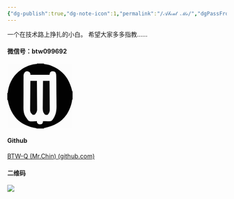 ```yaml
---
{"dg-publish":true,"dg-note-icon":1,"permalink":"/𝒜𝒷ℴ𝓊𝓉 ℳℯ/","dgPassFrontmatter":true,"noteIcon":1,"created":"2024-08-25T09:39:10.409+08:00","updated":"2024-08-26T19:24:21.929+08:00"}
---
```


一个在技术路上挣扎的小白。
希望大家多多指教……
#### 微信号：btw099692
 <?xml version="1.0" encoding="UTF-8"?><svg version="1.1" xmlns="http://www.w3.org/2000/svg" width="150" height="150"><path d="M0 0 C49.5 0 99 0 150 0 C150 49.5 150 99 150 150 C100.5 150 51 150 0 150 C0 100.5 0 51 0 0 Z " fill="#020202" transform="translate(0,0)"/><path d="M0 0 C3.375 1.0625 3.375 1.0625 5.3125 2.9375 C6.375 5.0625 6.375 5.0625 6.375 8.0625 C20.895 8.0625 35.415 8.0625 50.375 8.0625 C50.705 6.4125 51.035 4.7625 51.375 3.0625 C53 1.1875 53 1.1875 55.375 0.0625 C61.38235395 0.16789217 61.38235395 0.16789217 64.05963135 2.58074951 C65.97462517 6.19383307 65.84207396 9.71277622 65.85839844 13.70800781 C65.87329315 14.58021973 65.88818787 15.45243164 65.90353394 16.35107422 C65.94736646 19.23933041 65.96780911 22.12709064 65.984375 25.015625 C66.00164644 27.03424074 66.01891941 29.05285646 66.03619385 31.07147217 C66.06772441 35.31166873 66.08524702 39.55169489 66.09570312 43.79199219 C66.11206078 49.18557609 66.18392207 54.57685033 66.26961899 59.96971512 C66.32596204 64.146364 66.34113966 68.32247704 66.34571075 72.49947357 C66.35470497 74.4847944 66.37849809 76.47011237 66.4182663 78.45505524 C66.67281996 92.15046451 64.77895759 101.97675661 56.375 113.0625 C53.27414429 115.12973714 52.64568319 115.30747423 49.14453125 115.2578125 C47.94086914 115.24814453 47.94086914 115.24814453 46.71289062 115.23828125 C45.46282227 115.21314453 45.46282227 115.21314453 44.1875 115.1875 C42.9200293 115.17396484 42.9200293 115.17396484 41.62695312 115.16015625 C39.54284757 115.13660703 37.45888783 115.10073647 35.375 115.0625 C35.271875 115.84625 35.16875 116.63 35.0625 117.4375 C34.375 120.0625 34.375 120.0625 31.375 122.0625 C27.64204845 122.53904701 26.03083081 122.56300246 23 120.25 C21.375 118.0625 21.375 118.0625 21.375 115.0625 C19.51294922 115.16691406 19.51294922 115.16691406 17.61328125 115.2734375 C15.97140842 115.32973028 14.32947689 115.38432881 12.6875 115.4375 C11.87087891 115.48777344 11.05425781 115.53804688 10.21289062 115.58984375 C5.95662403 115.69323484 4.04296765 115.63673511 0.73046875 112.7890625 C-0.07776485 111.56176524 -0.85981473 110.31708823 -1.625 109.0625 C-2.19625107 108.32119339 -2.76750214 107.57988678 -3.35606384 106.81611633 C-10.19553166 97.02405064 -9.61499577 87.48937044 -9.484375 75.94140625 C-9.48401067 73.90787159 -9.4860249 71.87433526 -9.49029541 69.84080505 C-9.49158353 65.60186836 -9.46880479 61.36397701 -9.42773438 57.12524414 C-9.37643377 51.69545318 -9.37892123 46.26728925 -9.39834213 40.83734226 C-9.40863581 36.64820723 -9.39422687 32.45944616 -9.37195587 28.27036858 C-9.36360338 26.26772663 -9.36209617 24.26504383 -9.36760712 22.26239204 C-9.37089041 19.46910439 -9.34176785 16.67799998 -9.30371094 13.88500977 C-9.31417953 12.64985123 -9.31417953 12.64985123 -9.32485962 11.38973999 C-9.23069428 7.15723983 -8.95617909 5.49830779 -6.30914307 2.01499939 C-3.625 0.0625 -3.625 0.0625 0 0 Z " fill="#FBFBFB" transform="translate(46.625,17.9375)"/><path d="M0 0 C22.44 0 44.88 0 68 0 C68 0.33 68 0.66 68 1 C66.824375 1.061875 65.64875 1.12375 64.4375 1.1875 C45.14189502 3.45224237 28.15885146 14.16518018 16 29 C7.31338645 40.56100796 2.23711344 53.64297297 1 68 C0.67 68 0.34 68 0 68 C0 45.56 0 23.12 0 0 Z " fill="#FCFCFC" transform="translate(0,0)"/><path d="M0 0 C0.33 0 0.66 0 1 0 C1.15855469 0.78761719 1.31710938 1.57523437 1.48046875 2.38671875 C4.36484342 15.85244582 8.78116333 26.89390734 17 38 C17.47050781 38.65613281 17.94101562 39.31226563 18.42578125 39.98828125 C29.09323221 53.67660328 47.39468957 62.16857844 64.1875 64.6875 C65.115625 64.790625 66.04375 64.89375 67 65 C67 65.33 67 65.66 67 66 C44.89 66 22.78 66 0 66 C0 44.22 0 22.44 0 0 Z " fill="#FCFCFC" transform="translate(0,84)"/><path d="M0 0 C21.78 0 43.56 0 66 0 C66 21.12 66 42.24 66 64 C65.67 64 65.34 64 65 64 C64.70609375 62.65421875 64.70609375 62.65421875 64.40625 61.28125 C59.42527333 40.49855422 49.38223805 23.72740251 31 12 C27.08354749 9.78424026 23.11435949 7.81947424 19 6 C18.29230469 5.68289062 17.58460937 5.36578125 16.85546875 5.0390625 C11.42917507 2.80665655 5.77539563 1.90240557 0 1 C0 0.67 0 0.34 0 0 Z " fill="#FCFCFC" transform="translate(84,0)"/><path d="M0 0 C0.33 0 0.66 0 1 0 C1 22.11 1 44.22 1 67 C-20.78 67 -42.56 67 -65 67 C-65 66.67 -65 66.34 -65 66 C-64.21238281 65.84144531 -63.42476563 65.68289062 -62.61328125 65.51953125 C-42.30296098 61.16903661 -24.97385449 52.42863861 -12.91796875 35.0546875 C-6.04843565 24.11380179 -1.4318845 12.8869605 0 0 Z " fill="#FCFCFC" transform="translate(149,83)"/><path d="M0 0 C4.95 0 9.9 0 15 0 C15.09046692 9.28399411 15.1638113 18.56769417 15.20724869 27.8520298 C15.22809934 32.16340166 15.25637042 36.47445562 15.30175781 40.78564453 C15.34530627 44.9483387 15.36915608 49.11072761 15.37950897 53.27363205 C15.38688426 54.8596413 15.4012867 56.44563436 15.42292023 58.03151321 C15.4520753 60.25786329 15.45595117 62.48296155 15.45410156 64.70947266 C15.46298401 65.97522125 15.47186646 67.24096985 15.48101807 68.54507446 C14.9083664 72.65816089 13.6375269 74.82411466 11 78 C8.0625 78.8125 8.0625 78.8125 5 78 C0.32706889 73.54401568 -0.35152414 70.09561254 -0.56762695 63.68774414 C-0.58535201 60.71894446 -0.53980144 57.75344222 -0.48828125 54.78515625 C-0.47894505 53.20333477 -0.47183275 51.62149875 -0.46684265 50.03965759 C-0.44783593 45.89484086 -0.39879154 41.75091305 -0.34332275 37.60644531 C-0.29199242 33.36991396 -0.26929935 29.13323767 -0.24414062 24.89648438 C-0.19066475 16.59720469 -0.10278248 8.29881565 0 0 Z " fill="#090909" transform="translate(82,40)"/><path d="M0 0 C4.95 0 9.9 0 15 0 C15.09047132 9.15361009 15.16381379 18.30692185 15.20724869 27.46087837 C15.22809828 31.71171849 15.25636734 35.9622361 15.30175781 40.21289062 C15.34531017 44.31723055 15.36915688 48.42126083 15.37950897 52.52581406 C15.38688357 54.08949532 15.40128466 55.65316017 15.42292023 57.21670914 C15.45208062 59.41193126 15.45595097 61.60588401 15.45410156 63.80126953 C15.46742523 65.67324509 15.46742523 65.67324509 15.48101807 67.58303833 C14.87116455 71.91519598 13.09897304 74.90102696 10 78 C7.75 78.4375 7.75 78.4375 5 78 C1.68424968 74.76563744 0.19845669 73.1403365 -0.60127258 68.54507446 C-0.59016953 67.27932587 -0.57906647 66.01357727 -0.56762695 64.70947266 C-0.56835709 64.00633942 -0.56908722 63.30320618 -0.56983948 62.57876587 C-0.56637802 60.27305791 -0.52759139 57.96941391 -0.48828125 55.6640625 C-0.47894784 54.05839135 -0.47183422 52.4527059 -0.46684265 50.84701538 C-0.44781399 46.63478818 -0.39875017 42.42343237 -0.34332275 38.21154785 C-0.29204021 33.90807888 -0.26930949 29.60446816 -0.24414062 25.30078125 C-0.19062594 16.86674437 -0.1027252 8.43358121 0 0 Z " fill="#090909" transform="translate(53,40)"/></svg>
  
#### Github
  [BTW-Q (Mr.Chin) (github.com)](https://github.com/BTW-Q)
  
#### 二维码
![](https://cdn.jsdelivr.net/gh/BTW-Q/blog_img/image/202408261834193.jpg)